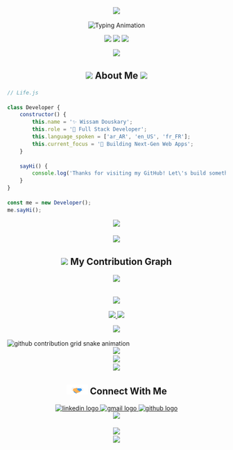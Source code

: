 <div align="center">
  <img src="https://capsule-render.vercel.app/api?type=waving&color=0:833ab4,50:fd1d1d,100:fcb045&height=300&section=header&text=Welcome%20to%20Wissam's%20Universe&fontSize=50&fontColor=fff&animation=fadeIn&fontAlignY=35&desc=Where%20Code%20Meets%20Creativity&descAlignY=55">

  ![Typing Animation](https://readme-typing-svg.herokuapp.com?font=Righteous&size=35&duration=4000&pause=1000&center=true&vCenter=true&random=false&width=800&height=70&lines=%F0%9F%91%8B+Hi%2C+I'm+Wissam+Douskary;%F0%9F%92%BB+Full+Stack+Developer;%F0%9F%8C%9F+Creating+Digital+Magic;%F0%9F%9A%80+Building+The+Future)
</div>

<!--═══════════════════════════════════════════════════════════════════════════════════-->
<div align="center">
  <p>
    <img src="https://img.shields.io/github/stars/WissamDouskary?style=for-the-badge&logo=github&color=f75c7e"/>
    <img src="https://img.shields.io/github/followers/WissamDouskary?style=for-the-badge&logo=github&color=7dc4e4"/>
    <img src="https://img.shields.io/github/sponsors/WissamDouskary?style=for-the-badge&logo=github&color=f75c7e"/>
  </p>
</div>

<!--═══════════════════════════════ ABOUT ME ═══════════════════════════════-->
<div align="center">
  <img src="https://user-images.githubusercontent.com/74038190/213910845-af37a709-8995-40d6-be59-724526e3c3d7.gif" width="900">
</div>

<h2 align="center">
  <img src="https://media.giphy.com/media/jdPMeyv9rn0hZHh8n9/giphy.gif" width="40"> About Me <img src="https://media.giphy.com/media/jdPMeyv9rn0hZHh8n9/giphy.gif" width="40">
</h2>

```js
// Life.js

class Developer {
    constructor() {
        this.name = '✨ Wissam Douskary';
        this.role = '🚀 Full Stack Developer';
        this.language_spoken = ['ar_AR', 'en_US', 'fr_FR'];
        this.current_focus = '🎯 Building Next-Gen Web Apps';
    }

    sayHi() {
        console.log('Thanks for visiting my GitHub! Let\'s build something amazing together! 🌟');
    }
}

const me = new Developer();
me.sayHi();
```

<!--═══════════════════════════════ TECH STACK ═══════════════════════════════-->
<div align="center">
  <img src="https://user-images.githubusercontent.com/74038190/212284158-e840e285-664b-44d7-b79b-e264b5e54825.gif" width="400">
</div>

<br>
<div align="center">
  <img src="https://skillicons.dev/icons?i=html,css,js,ts,php,laravel,mysql,git,github,vscode,postman&theme=dark&perline=7" />
</div>

<!--═══════════════════════════════ STATS ═══════════════════════════════-->
<div align="center">
  <h2>
    <img src="https://media2.giphy.com/media/QssGEmpkyEOhBCb7e1/giphy.gif?cid=ecf05e47a0n3gi1bfqntqmob8g9aid1oyj2wr3ds3mg700bl&rid=giphy.gif" width="30"> 
    My Contribution Graph
  </h2>
</div>

<div align="center">
  <img src="https://github-readme-activity-graph.vercel.app/graph?username=WissamDouskary&custom_title=Wissam's%20GitHub%20Activity%20Graph&bg_color=0d1117&color=A9FEF7&line=626069&point=F8D847&area_color=FE428E&area=true&hide_border=true&radius=8">
</div>

<br>

<!--═══════════════════════════════ ANIMATED STATS ═══════════════════════════════-->
<p align="center">
  <a href="https://github.com/WissamDouskary">
    <img src="https://github-stats-alpha.vercel.app/api?username=WissamDouskary&cc=22272e&tc=37BCF6&ic=fff&bc=0000">
  </a>
</p>

<p align="center">
  <a href="https://github.com/WissamDouskary">
    <img height="200" src="http://github-profile-summary-cards.vercel.app/api/cards/repos-per-language?username=WissamDouskary&theme=radical">
    <img height="200" src="http://github-profile-summary-cards.vercel.app/api/cards/productive-time?username=WissamDouskary&theme=radical&utcOffset=8">
  </a>
</p>

<!--═══════════════════════════════ STREAK STATS ═══════════════════════════════-->
<p align="center">
  <img src="https://streak-stats.demolab.com/?user=WissamDouskary&theme=radical&hide_border=true&border_radius=10&date_format=M%20j%5B%2C%20Y%5D&background=0D1117">
</p>

<!--═══════════════════════════════ SNAKE ANIMATION ═══════════════════════════════-->
<picture>
  <source media="(prefers-color-scheme: dark)" srcset="https://raw.githubusercontent.com/WissamDouskary/WissamDouskary/output/github-contribution-grid-snake-dark.svg">
  <source media="(prefers-color-scheme: light)" srcset="https://raw.githubusercontent.com/WissamDouskary/WissamDouskary/output/github-contribution-grid-snake.svg">
  <img alt="github contribution grid snake animation" src="https://raw.githubusercontent.com/WissamDouskary/WissamDouskary/output/github-contribution-grid-snake.svg">
</picture>

<!--═══════════════════════════════ SPOTIFY ═══════════════════════════════-->
<div align="center">
  <img src="https://spotify-recently-played-readme.vercel.app/api?user=YOUR_SPOTIFY_ID&count=5&width=1000">
</div>

<!--═══════════════════════════════ ACHIEVEMENTS ═══════════════════════════════-->
<div align="center">
  <img src="https://github-profile-trophy.vercel.app/?username=WissamDouskary&theme=radical&no-frame=true&no-bg=true&column=7&margin-w=15&margin-h=15">
</div>

<!--═══════════════════════════════ METRICS ═══════════════════════════════-->
<div align="center">
  <img src="https://metrics.lecoq.io/WissamDouskary?template=terminal&base=header%2C%20activity%2C%20community%2C%20repositories%2C%20metadata&base.indepth=false&base.hireable=false&base.skip=false&config.timezone=Asia%2FKarachi">
</div>

<!--═══════════════════════════════ SOCIAL MEDIA ═══════════════════════════════-->
<div align="center">
  <h2>
    <img src="https://github.com/0xAbdulKhalid/0xAbdulKhalid/raw/main/assets/mdImages/handshake.gif" width="50">
    Connect With Me
  </h2>
  
  <a href="https://linkedin.com/in/wissam-douskary">
    <img src="https://raw.githubusercontent.com/maurodesouza/profile-readme-generator/master/src/assets/icons/social/linkedin/default.svg" width="52" height="40" alt="linkedin logo">
  </a>
  <a href="mailto:your.email@example.com">
    <img src="https://raw.githubusercontent.com/maurodesouza/profile-readme-generator/master/src/assets/icons/social/gmail/default.svg" width="52" height="40" alt="gmail logo">
  </a>
  <a href="https://github.com/WissamDouskary">
    <img src="https://raw.githubusercontent.com/maurodesouza/profile-readme-generator/master/src/assets/icons/social/github/default.svg" width="52" height="40" alt="github logo">
  </a>
</div>

<!--═══════════════════════════════ FOOTER ═══════════════════════════════-->
<div align="center">
  <img height="120" src="https://user-images.githubusercontent.com/74038190/212284100-561aa473-3905-4a80-b561-0d28506553ee.gif">
  <br><br>
  <img src="https://capsule-render.vercel.app/api?type=waving&color=0:833ab4,50:fd1d1d,100:fcb045&height=100&section=footer">
</div>

<!-- Profile Views Counter -->
<div align="center">
  <img src="https://komarev.com/ghpvc/?username=WissamDouskary&style=for-the-badge&color=blueviolet">
</div>

